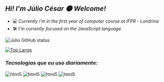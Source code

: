 
  ##  _Hi! I'm Júlio César 🌑 Welcome!_
- 💻 _Currently i'm in the first year of computer course at IFPR - Londrina_ <br>
- 🛠️ _I'm currently focused on the JavaScript language_ <br/>

![Júlio GitHub status](https://github-readme-stats.vercel.app/api?username=jcesargm&show_icons=true&theme=tokyonight)

[![Top Langs](https://github-readme-stats.vercel.app/api/top-langs/?username=jcesargm&layout=compact)](https://github.com/jcesargm/github-readme-stats)
<br/>
### _Tecnologias que eu uso diariamente:_

<div style="display: inline_block">

<img align="center" alt="html5" src="https://img.shields.io/badge/JavaScript-F7DF1E?style=for-the-badge&logo=javascript&logoColor=black" />
<img align="center" alt="html5" src="https://img.shields.io/badge/HTML5-E34F26?style=for-the-badge&logo=html5&logoColor=white">
<img align="center" alt="html5" src="https://img.shields.io/badge/CSS3-1572B6?style=for-the-badge&logo=css3&logoColor=white">
<img align="center" alt="html5" src="https://img.shields.io/badge/C-00599C?style=for-the-badge&logo=c&logoColor=white">

</div>
